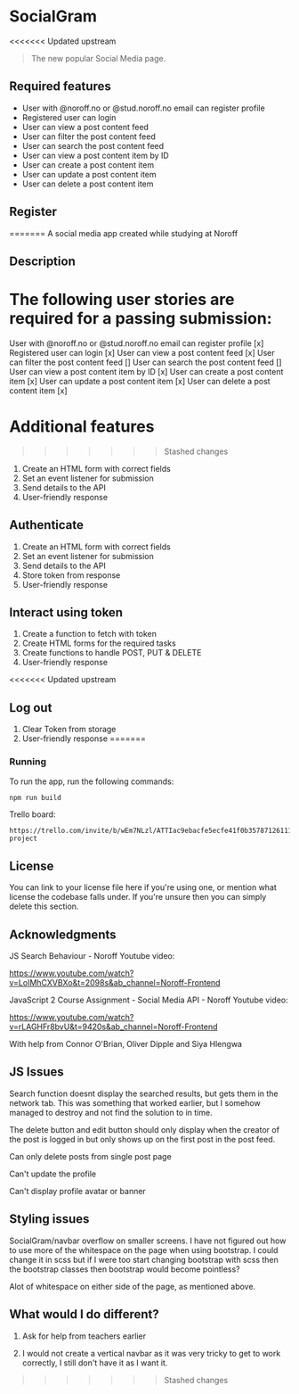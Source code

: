 # SocialGram

<<<<<<< Updated upstream
>The new popular Social Media page.

## Required features

 - User with @noroff.no or @stud.noroff.no email can register profile
 - Registered user can login
 - User can view a post content feed
 - User can filter the post content feed
 - User can search the post content feed
 - User can view a post content item by ID
 - User can create a post content item
 - User can update a post content item
 - User can delete a post content item


## Register
=======
A social media app created while studying at Noroff

## Description

# The following user stories are required for a passing submission:

User with @noroff.no or @stud.noroff.no email can register profile [x]
Registered user can login [x]
User can view a post content feed [x]
User can filter the post content feed []
User can search the post content feed []
User can view a post content item by ID [x]
User can create a post content item [x]
User can update a post content item [x]
User can delete a post content item [x]


# Additional features
>>>>>>> Stashed changes

1. Create an HTML form with correct fields
2. Set an event listener for submission
3. Send details to the API
4. User-friendly response

## Authenticate

1. Create an HTML form with correct fields
2. Set an event listener for submission
3. Send details to the API
4. Store token from response
5. User-friendly response

## Interact using token

1. Create a function to fetch with token
2. Create HTML forms for the required tasks
3. Create functions to handle POST, PUT & DELETE
4. User-friendly response

<<<<<<< Updated upstream
## Log out
1. Clear Token from storage
2. User-friendly response
=======

### Running

To run the app, run the following commands:

```bash
npm run build
```

Trello board: 
```
https://trello.com/invite/b/wEm7NLzl/ATTIac9ebacfe5ecfe41f0b357871261113c29287DAC/js2-project
```

## License

You can link to your license file here if you're using one, or mention what license the codebase falls under. If you're unsure then you can simply delete this section.

## Acknowledgments

JS Search Behaviour -  Noroff Youtube video:

https://www.youtube.com/watch?v=LoIMhCXVBXo&t=2098s&ab_channel=Noroff-Frontend

JavaScript 2 Course Assignment - Social Media API - Noroff Youtube video:

https://www.youtube.com/watch?v=rLAGHFr8bvU&t=9420s&ab_channel=Noroff-Frontend

With help from Connor O'Brian, Oliver Dipple and Siya Hlengwa


## JS Issues

Search function doesnt display the searched results, but gets them in the network tab. This was something that worked earlier, but I somehow managed to destroy and not find the solution to in time.

The delete button and edit button should only display when the creator of the post is logged in but only shows up on the first post in the post feed.

Can only delete posts from single post page

Can't update the profile

Can't display profile avatar or banner

## Styling issues

SocialGram/navbar overflow on smaller screens. I have not figured out how to use more of the whitespace on the page when using bootstrap. I could change it in scss but if I were too start changing bootstrap with scss then the bootstrap classes then bootstrap would become pointless?

Alot of whitespace on either side of the page, as mentioned above.


## What would I do different?

1. Ask for help from teachers earlier

2. I would not create a vertical navbar as it was very tricky to get to work correctly, I still don't have it as I want it.

>>>>>>> Stashed changes
